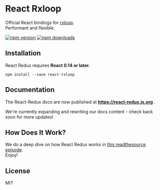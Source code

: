 React Rxloop
=========================

Official React bindings for [rxloop](https://github.com/TalkingData/rxloop).  
Performant and flexible.

[![npm version](https://img.shields.io/npm/v/react-rxloop.svg?style=flat-square)](https://www.npmjs.com/package/react-rxloop)
[![npm downloads](https://img.shields.io/npm/dm/react-rxloop.svg?style=flat-square)](https://www.npmjs.com/package/react-rxloop)


## Installation

React Redux requires **React 0.14 or later.**

```
npm install --save react-rxloop
```

## Documentation

The React-Redux docs are now published at **https://react-redux.js.org** .

We're currently expanding and rewriting our docs content - check back soon for more updates!

## How Does It Work?

We do a deep dive on how React Redux works in [this readthesource episode](https://www.youtube.com/watch?v=VJ38wSFbM3A).  
Enjoy!

## License

MIT
